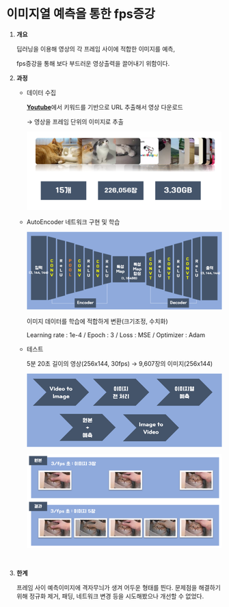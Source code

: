 # 이미지열 예측을 통한 fps증강

1. **개요** 

   딥러닝을 이용해 영상의 각 프레임 사이에 적합한 이미지를 예측,

   fps증강을 통해 보다 부드러운 영상출력을 끌어내기 위함이다.

   

2. **과정**

   - 데이터 수집

     [**Youtube**](https://www.youtube.com)에서 키워드를 기반으로 URL 추출해서 영상 다운로드

     → 영상을 프레임 단위의 이미지로 추출

     ![데이터 수집](img/data.png)

     

   - AutoEncoder 네트워크 구현 및 학습

     ![네트워크](img/net.png)

     이미지 데이터를 학습에 적합하게 변환(크기조정, 수치화)

     Learning rate : 1e-4 / Epoch : 3 / Loss : MSE / Optimizer : Adam

     

   - 테스트

     5분 20초 길이의 영상(256x144, 30fps) → 9,607장의 이미지(256x144)

     ![테스트](img/test.png)

     ![결과](img/result.png)

​	

3. **한계**

   프레임 사이 예측이미지에 격자무늬가 생겨 어두운 형태를 띈다. 문제점을 해결하기 위해 정규화 제거, 패딩, 네트워크 변경 등을 시도해봤으나 개선할 수 없었다.

